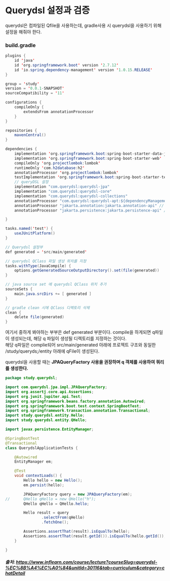 # Querydsl 설정과 검증

querydsl은 컴파일된 Qfile을 사용하는데, gradle사용 시 querydsl을 사용하기 위해 설정을 해줘야 한다.   


### build.gradle
```java
plugins {
	id 'java'
	id 'org.springframework.boot' version '2.7.12'
	id 'io.spring.dependency-management' version '1.0.15.RELEASE'
}

group = 'study'
version = '0.0.1-SNAPSHOT'
sourceCompatibility = '11'

configurations {
	compileOnly {
		extendsFrom annotationProcessor
	}
}

repositories {
	mavenCentral()
}

dependencies {
	implementation 'org.springframework.boot:spring-boot-starter-data-jpa'
	implementation 'org.springframework.boot:spring-boot-starter-web'
	compileOnly 'org.projectlombok:lombok'
	runtimeOnly 'com.h2database:h2'
	annotationProcessor 'org.projectlombok:lombok'
	testImplementation 'org.springframework.boot:spring-boot-starter-test'
	// queryDSL 설정
	implementation "com.querydsl:querydsl-jpa"
	implementation "com.querydsl:querydsl-core"
	implementation "com.querydsl:querydsl-collections"
	annotationProcessor "com.querydsl:querydsl-apt:${dependencyManagement.importedProperties['querydsl.version']}:jpa" // querydsl JPAAnnotationProcessor 사용 지정
	annotationProcessor "jakarta.annotation:jakarta.annotation-api" // java.lang.NoClassDefFoundError (javax.annotation.Generated) 대응 코드
	annotationProcessor "jakarta.persistence:jakarta.persistence-api" // java.lang.NoClassDefFoundError (javax.annotation.Entity) 대응 코드

}

tasks.named('test') {
	useJUnitPlatform()
}

// Querydsl 설정부
def generated = 'src/main/generated'

// querydsl QClass 파일 생성 위치를 지정
tasks.withType(JavaCompile) {
	options.getGeneratedSourceOutputDirectory().set(file(generated))
}

// java source set 에 querydsl QClass 위치 추가
sourceSets {
	main.java.srcDirs += [ generated ]
}

// gradle clean 시에 QClass 디렉토리 삭제
clean {
	delete file(generated)
}
```
여기서 중하게 봐야하는 부부은 def generated 부분이다. compile을 하게되면 q파일이 생성되는데, 해당 q 파일이 생성될 디렉토리를 지정하는 것이다.     
해당 q파일은 complie되어 src/main/generated 아래에 프로젝트 구조와 동일한 /study/queryds;/entity 아래에 qFile이 생성된다.     


querydsl을 사용할 때는 **JPAQueryFactory 사용을 권장하며 q 객체를 사용하여 쿼리를 생성한다.**

```java 
package study.querydsl;

import com.querydsl.jpa.impl.JPAQueryFactory;
import org.assertj.core.api.Assertions;
import org.junit.jupiter.api.Test;
import org.springframework.beans.factory.annotation.Autowired;
import org.springframework.boot.test.context.SpringBootTest;
import org.springframework.transaction.annotation.Transactional;
import study.querydsl.entity.Hello;
import study.querydsl.entity.QHello;

import javax.persistence.EntityManager;

@SpringBootTest
@Transactional
class QuerydslApplicationTests {

	@Autowired
	EntityManager em;

	@Test
	void contextLoads() {
		Hello hello = new Hello();
		em.persist(hello);

		JPAQueryFactory query = new JPAQueryFactory(em);
//		QHello qHello = new QHello("h");
		QHello qHello = QHello.hello;

		Hello result = query
				.selectFrom(qHello)
				.fetchOne();

		Assertions.assertThat(result).isEqualTo(hello);
		Assertions.assertThat(result.getId()).isEqualTo(hello.getId());
	}

}
```

##### 출처: https://www.inflearn.com/course/lecture?courseSlug=querydsl-%EC%8B%A4%EC%A0%84&unitId=30116&tab=curriculum&category=chatDetail
